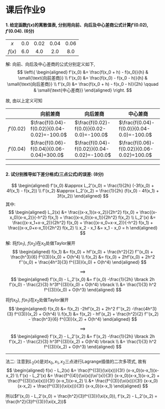 # 课后作业9

#### 1. 给定函数$f(x)$的离散值表, 分别用向前、向后及中心差商公式计算$f'(0.02), f'(0.04)$. (6分)
|        |     |      |      |      |
|:------:|:---:|:----:|:----:|:----:|
|   $x$  | 0.0 | 0.02 | 0.04 | 0.06 |
| $f(x)$ | 6.0 |  4.0 |  2.0 |  8.0 |

解: 向前、向后及中心差商的公式分别定义如下,
$$
\left\{
\begin{aligned}
    f'(x_0) &= \frac{f(x_0 + h) - f(x_0)}{h} & \small{\text{向前差商}} \\
    f'(x_0) &= \frac{f(x_0) - f(x_0 - h)}{h} & \small{\text{向后差商}} \\
    f'(x_0) &= \frac{f(x_0 + h) - f(x_0 - h)}{2h} \qquad & \small{\text{中心差商}}
\end{aligned}
\right.
$$

故, 由以上定义可知

|            | 向前差商                                   | 向后差商                                   | 中心差商                                  |
|------------|--------------------------------------------|--------------------------------------------|-------------------------------------------|
| $f'(0.02)$ | $\frac{f(0.04)-f(0.02)}{0.04-0.02}=-100.0$ | $\frac{f(0.02)-f(0.0)}{0.02-0.0}=-100.0$   | $\frac{f(0.04)-f(0.0)}{0.04-0.0}=-100.0$  |
| $f'(0.04)$ | $\frac{f(0.06)-f(0.04)}{0.06-0.04}=300.0$  | $\frac{f(0.04)-f(0.02)}{0.04-0.02}=-100.0$ | $\frac{f(0.06)-f(0.02)}{0.06-0.02}=100.0$ |

---

#### 2. 试分别推导如下差分格式(三点公式)的误差: (8分)
$$
\begin{aligned}
    f'(x_0) &\approx L_2'(x_0) = \frac{1}{2h} (-3f(x_0) + 4f(x_1) - f(x_2)) \\
    f'(x_2) &\approx L_2'(x_2) = \frac{1}{2h} (f(x_0) - 4f(x_1) + 3f(x_2))
\end{aligned}
$$
其中:
$$
\begin{aligned}
    L_2(x) &= \frac{(x-x_1)(x-x_2)}{2h^2} f(x_0) + \frac{(x-x_0)(x-x_2)}{-h^2} f(x_1) + \frac{(x-x_0)(x-x_1)}{2h^2} f(x_2) \\
    L_2'(x) &= \frac{(x-x_1+x-x_2)}{2h^2} f(x_0) + \frac{(x-x_0+x-x_2)}{-h^2} f(x_1) + \frac{(x-x_0+x-x_1)}{2h^2} f(x_2) \\
    x_2 - x_1 &= x_1 - x_0 = h
\end{aligned}
$$

解:
将$f(x_1)$, $f(x_2)$在$x_0$处做Taylor展开
$$
\begin{aligned}
    f(x_1) &= f(x_0) + hf'(x_0) + \frac{h^2}{2} f''(x_0) + \frac{h^3}{6} f^{(3)}(x_0) + O(h^4) \\
    f(x_2) &= f(x_0) + 2hf'(x_0) + 2h^2 f''(x_0) + \frac{4h^3}{3} f^{(3)}(x_0) + O(h^4)
\end{aligned}
$$

$$\implies$$
$$
\begin{aligned}
    f'(x_0) - L_2'(x_0) &= f'(x_0) -\frac{1}{2h} \lbrack 2h f'(x_0) - \frac{2}{3} h^3f^{(3)}(x_0) + O(h^4) \rbrack \\
    &= \frac{1}{3} h^2 f^{(3)}(x_0) + O(h^3)
\end{aligned}
$$

将$f(x_0)$, $f(x_1)$在$x_2$处做Taylor展开
$$
\begin{aligned}
    f(x_0) &= f(x_2) -2hf'(x_2) + 2h^2 f''(x_2) -\frac{4h^3}{3} f^{(3)}(x_2) + O(h^4) \\
    f(x_1) &= f(x_2) - hf'(x_2) + \frac{h^2}{2} f''(x_2) - \frac{h^3}{6} f^{(3)}(x_2) + O(h^4)
\end{aligned}
$$

$$\implies$$
$$
\begin{aligned}
    f'(x_2) - L_2'(x_2) &= f'(x_2) -\frac{1}{2h} \lbrack 2h f'(x_2) - \frac{2}{3} h^3f^{(3)}(x_2) + O(h^4) \rbrack \\
    &= \frac{1}{3} h^2 f^{(3)}(x_2) + O(h^3)
\end{aligned}
$$

---

法二: 注意到$L_2(x)$是对$x_0,x_1,x_2$三点进行Lagrange插值的二次多项式, 故有
$$
\begin{aligned}
    f(x) - L_2(x) &= \frac{f^{(3)}(\xi(x))}{3!} (x-x_0)(x-x_1)(x-x_2) \\
    f'(x) - L_2'(x) &= \frac{f^{(4)}(\xi(x))\xi'(x)}{3!} (x-x_0)(x-x_1)(x-x_2) + \frac{f^{(3)}(\xi(x))}{3!} (x-x_1)(x-x_2) \\
    &+ \frac{f^{(3)}(\xi(x))}{3!} (x-x_0)(x-x_2) + \frac{f^{(3)}(\xi(x))}{3!} (x-x_0)(x-x_1)
\end{aligned}
$$

所以$f'(x_0) - L_2'(x_0) = \frac{h^2}{3}f^{(3)}(\xi(x_0)), f'(x_2) - L_2'(x_2) = \frac{h^2}{3}f^{(3)}(\xi(x_2))$
